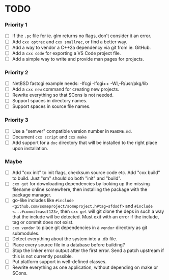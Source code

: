 # TODO

### Priority 1

- [ ] If the `.pc` file for ie. glm returns no flags, don't consider it an error.
- [ ] Add `cxx optrec` and `cxx smallrec`, or find a better way.
- [ ] Add a way to vendor a C++2a dependency via git from ie. GitHub.
- [ ] Add a `cxx code` for exporting a VS Code project file.
- [ ] Add a simple way to write and provide man pages for projects.

### Priority 2

- [ ] NetBSD fastcgi example needs: -lfcgi -lfcgi++ -Wl,-R/usr/pkg/lib
- [ ] Add a `cxx new` command for creating new projects.
- [ ] Rewrite everything so that SCons is not needed.
- [ ] Support spaces in directory names.
- [ ] Support spaces in source file names.

### Priority 3

- [ ] Use a "semver" compatible version number in `README.md`.
- [ ] Document `cxx script` and `cxx make`
- [ ] Add support for a `doc` directory that will be installed to the right place upon installation.

### Maybe

- [ ] Add "cxx init" to init flags, checksum source code etc. Add "cxx build" to build. Just "sm" should do both "init" and "build".
- [ ] `cxx get` for downloading dependencies by looking up the missing filename online somewhere, then installing the package with the package manager.
- [ ] go-like includes like `#include <github.com/someproject/someproject.h#tag=sfdsdf>` and `#include <...#commit=asdf123>`, then `cxx get` will git clone the deps in such a way that the include will be detected. Must exit with an error if the include, tag or commit does not exist.
- [ ] `cxx vendor` to place git dependencies in a `vendor` directory as git submodules.
- [ ] Detect everything about the system into a .db file.
- [ ] Place every source file in a database before building?
- [ ] Stop the linker error output after the first error. Send a patch upstream if this is not currently possible.
- [ ] Put platform support in well-defined classes.
- [ ] Rewrite everything as one application, without depending on make or SCons.
